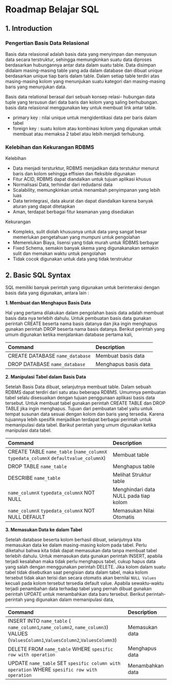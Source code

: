 # Roadmap Belajar SQL 

## 1. Introduction

### Pengertian Basis Data Relasional 
Basis data relasional adalah basis data yang menyimpan dan menyusun data secara terstruktur, sehingga memungkinkan suatu data 
diproses berdasarkan hubungannya antar data dalam suatu table. Data disimpan didalam masing-masing table yang ada dalam database 
dan dibuat unique berdasarkan unique tiap baris dalam table. Dalam setiap table terdiri atas masing-masing kolom yang menunjukan 
suatu kategori dan masing-masing baris yang menunjukan data. 

Basis data relational berasal dari sebuah konsep relasi- hubungan data tuple yang tersusun dari data baris dan kolom yang saling 
berhubungan. basis data relasional menggunakan key untuk membuat link antar table. 
- primary key : nilai unique untuk mengidentikasi data per baris dalam tabel
- foreign key : suatu kolom atau kombinasi kolom yang digunakan untuk membuat atau memaksa 2 tabel atau lebih menjadi terhubung.

### Kelebihan dan Kekurangan RDBMS
Kelebihan
+ Data menjadi tersturktur, RDBMS menjadikan data terstuktur menurut baris dan kolom sehingga effisien dan fleksible digunakan
+ Fitur ACID, RDBMS dapat diandalkan untuk tujuan aplikasi khusus
+ Normalisasi Data, terhindar dari redudansi data 
+ Scalability, memungkinkan untuk menambah penyimpanan yang lebih luas
+ Data terintegrasi, data akurat dan dapat diandalkan karena banyak aturan yang dapat ditetapkan
+ Aman, terdapat berbagai fitur keamanan yang disediakan

Kekurangan
- Kompleks, sulit diolah khususnya untuk data yang sangat besar memerlukan pengetahuan yang mumpuni untuk pengolahan
- Memerelukan Biaya, lisensi yang tidak murah untuk RDBMS berbayar
- Fixed Schema, semakin banyak skema yang digunakanakan semakin sulit dan memakan waktu untuk pengolahan
- Tidak cocok digunakan untuk data yang tidak terstruktur

## 2. Basic SQL Syntax
SQL memiliki banyak perintah yang digunakan untuk berinteraksi dengan basis data yang digunakan, antara lain :

**1. Membuat dan Menghapus Basis Data**

Hal yang pertama dilakukan dalam pengolahan basis data adalah membuat basis data nya terlebih dahulu. Untuk pembuatan basis data gunakan perintah CREATE beserta nama basis datanya dan jika ingin menghapus gunakan perintah DROP beserta nama basis datanya. Berikut perintah yang umum digunakan ketika menjalankan database pertama kali,

<div align="center">
  
| Command | Description |
| :--- | :--- |
| CREATE DATABASE `name_database` | Membuat basis data  |
| DROP DATABASE `name_database` | Menghapus basis data |

</div>

**2. Manipulasi Tabel dalam Basis Data**

Setelah Basis Data dibuat, selanjutnya membuat table. Dalam sebuah RDBMS dapat terdiri dari satu atau beberapa RDBMS. Umumnya pembuatan tabel selalu disesuaikan dengan tujuan penggunaan aplikasi basis data tersebut. Untuk membuat tabel gunakan perintah CREATE TABLE dan DROP TABLE jika ingin menghapus. Tujuan dari pembuatan tabel yaitu untuk tempat susunan data sesuai dengan kolom dan baris yang tersedia. Karena tujuannya lebih spesifik menjadikan terdapat berbagai perintah untuk memanipulasi data tabel. Barikut perintah yang umum digunakan ketika manipulasi data tabel.

<div align="center">
  
| Command | Description |
| :--- | :--- |
| CREATE TABLE `name_table` (`name_columnX` `typedata_columnX` `defaultvalue_columnX`) | Membuat table  |
| DROP TABLE `name_table` | Menghapus table |
| DESCRIBE  `name_table` | Melihat Struktur table |
| `name_columnX` `typedata_columnX` NOT NULL | Menghindari data NULL pada tiap kolom|
| `name_columnX` `typedata_columnX` NOT NULL DEFAULT | Memasukan Nilai Otomatis |

</div>

**3. Memasukan Data ke dalam Tabel** 

Setelah database beserta kolom berhasil dibuat, selanjutnya kita memasukan data ke dalam masing-masing kolom pada tabel. Perlu diketahui bahwa kita tidak dapat memasukan data tanpa membuat tabel terlebih dahulu. Untuk memasukan data gunakan perintah INSERT, apabila terjadi kesalahan maka tidak perlu menghapus tabel, cukup hapus data yang salah dengan menggunakan perintah DELETE. Jika kolom dalam suatu tabel tidak disebutkan saat pengisian data dalam tabel, maka kolom tersebut tidak akan terisi dan secara otomatis akan bernilai `NULL Values` kecuali pada kolom tersebut tersedia default value. Apabila sewaktu-waktu terjadi penambahan data terhadap tabel yang pernah dibuat gunakan perintah UPDATE untuk menambahkan data baru tersebut. Berikut perintah-perintah yang digunakan dalam memanipulasi data,

<div align="center">
  
| Command | Description |
| :--- | :--- |
| INSERT INTO `name_table` ( `name_column1`,`name_column2`, `name_column3`) VALUES (`ValuesColumn1`,`ValuesColumn2`,`ValuesColumn3`)| Memasukan data |
| DELETE FROM `name_table` WHERE `spesific row with operation` | Menghapus data |
| UPDATE `name_table` SET `spesific column with operation` WHERE `spesific row with operation`| Menambahkan data |


</div>






